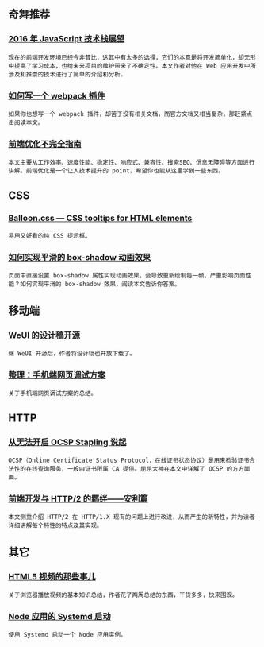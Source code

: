 
## 奇舞推荐

### [2016 年 JavaScript 技术栈展望](http://pinggod.com/2016/2016-JavaScript-%E6%8A%80%E6%9C%AF%E6%A0%88%E5%B1%95%E6%9C%9B/)

    现在的前端开发环境已经今非昔比，这其中有太多的选择，它们的本意是将开发简单化，却无形中提高了学习成本，也给未来项目的维护带来了不确定性。本文作者对他在 Web 应用开发中所涉及和推崇的技术进行了简单的介绍和分析。

### [如何写一个 webpack 插件](http://www.alloyteam.com/2016/03/how-to-write-a-plug-in-webpack/)

    如果你也想写一个 webpack 插件，却苦于没有相关文档，而官方文档又相当复杂，那赶紧点击阅读本文。

### [前端优化不完全指南](http://aotu.io/notes/2016/03/16/optimization/)

    本文主要从工作效率、速度性能、稳定性、响应式、兼容性、搜索SEO、信息无障碍等方面进行讲解。前端优化是一个让人技术提升的 point，希望你也能从这里学到一些东西。

## CSS

### [Balloon.css — CSS tooltips for HTML elements](http://kazzkiq.github.io/balloon.css/)

    易用又好看的纯 CSS 提示框。

### [如何实现平滑的 box-shadow 动画效果](http://www.w3cplus.com/css3/how-to-animate-box-shadow.html)

    页面中直接设置 box-shadow 属性实现动画效果，会导致重新绘制每一帧，严重影响页面性能？如何实现平滑的 box-shadow 效果，阅读本文告诉你答案。

## 移动端

### [WeUI 的设计稿开源](https://www.qianduan.net/weui-sketch/)

    继 WeUI 开源后，作者将设计稿也开放下载了。

### [整理：手机端网页调试方案](https://segmentfault.com/a/1190000000313211)

    关于手机端网页调试方案的总结。

## HTTP

### [从无法开启 OCSP Stapling 说起](https://imququ.com/post/why-can-not-turn-on-ocsp-stapling.html)

    OCSP（Online Certificate Status Protocol，在线证书状态协议）是用来检验证书合法性的在线查询服务，一般由证书所属 CA 提供。屈屈大神在本文中详解了 OCSP 的方方面面。

### [前端开发与 HTTP/2 的羁绊——安利篇](http://aotu.io/notes/2016/03/17/http2-char/)

    本文侧重介绍 HTTP/2 在 HTTP/1.X 现有的问题上进行改进，从而产生的新特性，并为读者详细讲解每个特性的特点及其实现。

## 其它

### [HTML5 视频的那些事儿](http://yanhaijing.com/html/2016/03/12/html5-video/)

    关于浏览器播放视频的基本知识总结，作者花了两周总结的东西，干货多多，快来围观。

### [Node 应用的 Systemd 启动](http://www.ruanyifeng.com/blog/2016/03/node-systemd-tutorial.html)

    使用 Systemd 启动一个 Node 应用实例。

